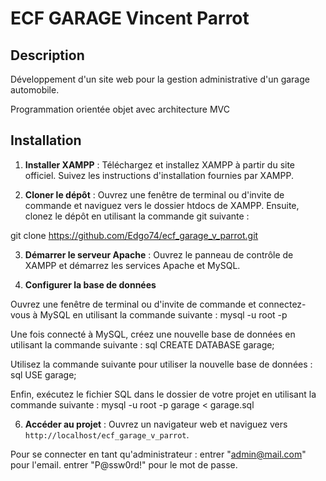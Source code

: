 # ECF GARAGE Vincent Parrot

## Description

Développement d'un site web pour la gestion administrative d'un garage automobile.

Programmation orientée objet avec architecture MVC

## Installation

1. **Installer XAMPP** : Téléchargez et installez XAMPP à partir du site officiel. Suivez les instructions d'installation fournies par XAMPP.

2. **Cloner le dépôt** : Ouvrez une fenêtre de terminal ou d'invite de commande et naviguez vers le dossier htdocs de XAMPP. Ensuite, clonez le dépôt en utilisant la commande git suivante :

git clone https://github.com/Edgo74/ecf_garage_v_parrot.git

3. **Démarrer le serveur Apache** : 
Ouvrez le panneau de contrôle de XAMPP et démarrez les services Apache et MySQL.

5. **Configurer la base de données**

Ouvrez une fenêtre de terminal ou d'invite de commande et connectez-vous à MySQL en utilisant la commande suivante :
 mysql -u root -p

Une fois connecté à MySQL, créez une nouvelle base de données en utilisant la commande suivante :
sql CREATE DATABASE garage;

Utilisez la commande suivante pour utiliser la nouvelle base de données :
sql USE garage;

Enfin, exécutez le fichier SQL dans le dossier de votre projet en utilisant la commande suivante :
mysql -u root -p garage < garage.sql

6. **Accéder au projet** : 
Ouvrez un navigateur web et naviguez vers `http://localhost/ecf_garage_v_parrot`.

Pour se connecter en tant qu'administrateur : 
entrer  "admin@mail.com" pour l'email. 
entrer "P@ssw0rd!" pour le mot de passe. 


